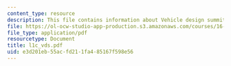 ```yaml
---
content_type: resource
description: This file contains information about Vehicle design summit.
file: https://ol-ocw-studio-app-production.s3.amazonaws.com/courses/16-810-engineering-design-and-rapid-prototyping-january-iap-2007/e3d201eb55acfd211fa485167f598e56_l1c_vds.pdf
file_type: application/pdf
resourcetype: Document
title: l1c_vds.pdf
uid: e3d201eb-55ac-fd21-1fa4-85167f598e56
---
```

